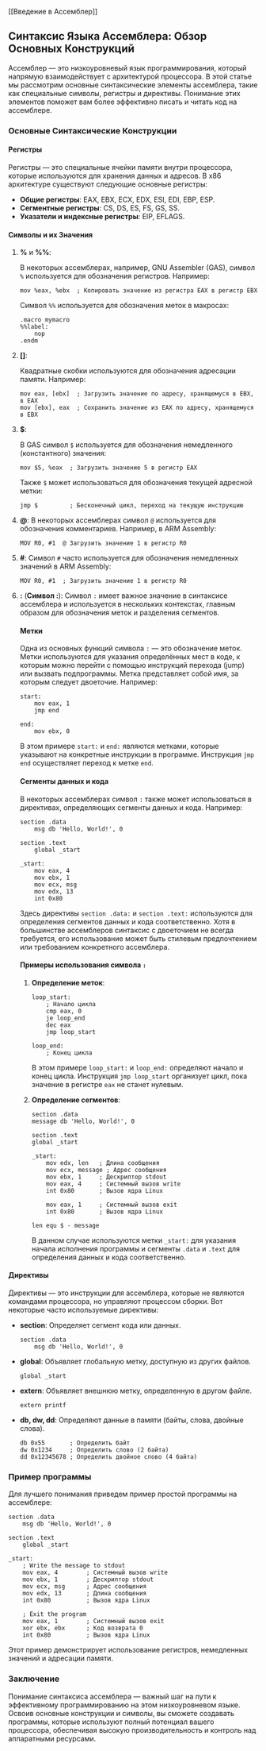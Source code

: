 [[Введение в Ассемблер]]
## Синтаксис Языка Ассемблера: Обзор Основных Конструкций

Ассемблер — это низкоуровневый язык программирования, который напрямую взаимодействует с архитектурой процессора. В этой статье мы рассмотрим основные синтаксические элементы ассемблера, такие как специальные символы, регистры и директивы. Понимание этих элементов поможет вам более эффективно писать и читать код на ассемблере.

### Основные Синтаксические Конструкции

#### Регистры

Регистры — это специальные ячейки памяти внутри процессора, которые используются для хранения данных и адресов. В x86 архитектуре существуют следующие основные регистры:

- **Общие регистры**: EAX, EBX, ECX, EDX, ESI, EDI, EBP, ESP.
- **Сегментные регистры**: CS, DS, ES, FS, GS, SS.
- **Указатели и индексные регистры**: EIP, EFLAGS.

#### Символы и их Значения

1. **%** и **\%\%**:

   В некоторых ассемблерах, например, GNU Assembler (GAS), символ `%` используется для обозначения регистров. Например:

   ```assembly
   mov %eax, %ebx  ; Копировать значение из регистра EAX в регистр EBX
   ```

   Символ `%%` используется для обозначения меток в макросах:

   ```assembly
   .macro mymacro
   %%label:
       nop
   .endm
   ```

2. **\[\]**:

   Квадратные скобки используются для обозначения адресации памяти. Например:

   ```assembly
   mov eax, [ebx]  ; Загрузить значение по адресу, хранящемуся в EBX, в EAX
   mov [ebx], eax  ; Сохранить значение из EAX по адресу, хранящемуся в EBX
   ```

3. **$**:

   В GAS символ `$` используется для обозначения немедленного (константного) значения:

   ```assembly
   mov $5, %eax  ; Загрузить значение 5 в регистр EAX
   ```

   Также `$` может использоваться для обозначения текущей адресной метки:

   ```assembly
   jmp $         ; Бесконечный цикл, переход на текущую инструкцию
   ```

4. **@**:
   В некоторых ассемблерах символ `@` используется для обозначения комментариев. Например, в ARM Assembly:

   ```assembly
   MOV R0, #1  @ Загрузить значение 1 в регистр R0
   ```

5. **\#**:
   Символ `#` часто используется для обозначения немедленных значений в ARM Assembly:

   ```assembly
   MOV R0, #1  ; Загрузить значение 1 в регистр R0
   ```
   
1. **\:** (**Символ :**)\:
	Символ `:` имеет важное значение в синтаксисе ассемблера и используется в нескольких контекстах, главным образом для обозначения меток и разделения сегментов.
	
	#### Метки
	Одна из основных функций символа `:` — это обозначение меток. Метки используются для указания определённых мест в коде, к которым можно перейти с помощью инструкций перехода (jump) или вызвать подпрограммы. Метка представляет собой имя, за которым следует двоеточие.
	Например:
	```assembly
	start:
	    mov eax, 1
	    jmp end
	
	end:
	    mov ebx, 0
	```
	
	В этом примере `start:` и `end:` являются метками, которые указывают на конкретные инструкции в программе. Инструкция `jmp end` осуществляет переход к метке `end`.
	
	#### Сегменты данных и кода
	В некоторых ассемблерах символ `:` также может использоваться в директивах, определяющих сегменты данных и кода.
	Например:
	```assembly
	section .data
	    msg db 'Hello, World!', 0
	
	section .text
	    global _start
	
	_start:
	    mov eax, 4
	    mov ebx, 1
	    mov ecx, msg
	    mov edx, 13
	    int 0x80
	```
	
	Здесь директивы `section .data:` и `section .text:` используются для определения сегментов данных и кода соответственно. Хотя в большинстве ассемблеров синтаксис с двоеточием не всегда требуется, его использование может быть стилевым предпочтением или требованием конкретного ассемблера.
	
	#### Примеры использования символа `:`
	1. **Определение меток**:
	   ```assembly
	   loop_start:
	       ; Начало цикла
	       cmp eax, 0
	       je loop_end
	       dec eax
	       jmp loop_start
	
	   loop_end:
	       ; Конец цикла
	   ```
	
	   В этом примере `loop_start:` и `loop_end:` определяют начало и конец цикла. Инструкция `jmp loop_start` организует цикл, пока значение в регистре `eax` не станет нулевым.
	
	2. **Определение сегментов**:
	   ```assembly
	   section .data
	   message db 'Hello, World!', 0
	
	   section .text
	   global _start
	
	   _start:
	       mov edx, len   ; Длина сообщения
	       mov ecx, message ; Адрес сообщения
	       mov ebx, 1     ; Дескриптор stdout
	       mov eax, 4     ; Системный вызов write
	       int 0x80       ; Вызов ядра Linux
	
	       mov eax, 1     ; Системный вызов exit
	       int 0x80       ; Вызов ядра Linux
	
	   len equ $ - message
	   ```
	   
	   В данном случае используются метки `_start:` для указания начала исполнения программы и сегменты `.data` и `.text` для определения данных и кода соответственно.

#### Директивы

Директивы — это инструкции для ассемблера, которые не являются командами процессора, но управляют процессом сборки. Вот некоторые часто используемые директивы:

- **section**: Определяет сегмент кода или данных.

  ```assembly
  section .data
      msg db 'Hello, World!', 0
  ```

- **global**: Объявляет глобальную метку, доступную из других файлов.

  ```assembly
  global _start
  ```

- **extern**: Объявляет внешнюю метку, определенную в другом файле.

  ```assembly
  extern printf
  ```

- **db, dw, dd**: Определяют данные в памяти (байты, слова, двойные слова).

  ```assembly
  db 0x55       ; Определить байт
  dw 0x1234     ; Определить слово (2 байта)
  dd 0x12345678 ; Определить двойное слово (4 байта)
  ```

### Пример программы

Для лучшего понимания приведем пример простой программы на ассемблере:

```assembly
section .data
    msg db 'Hello, World!', 0

section .text
    global _start

_start:
    ; Write the message to stdout
    mov eax, 4        ; Системный вызов write
    mov ebx, 1        ; Дескриптор stdout
    mov ecx, msg      ; Адрес сообщения
    mov edx, 13       ; Длина сообщения
    int 0x80          ; Вызов ядра Linux

    ; Exit the program
    mov eax, 1        ; Системный вызов exit
    xor ebx, ebx      ; Код возврата 0
    int 0x80          ; Вызов ядра Linux
```

Этот пример демонстрирует использование регистров, немедленных значений и адресации памяти.

### Заключение

Понимание синтаксиса ассемблера — важный шаг на пути к эффективному программированию на этом низкоуровневом языке. Освоив основные конструкции и символы, вы сможете создавать программы, которые используют полный потенциал вашего процессора, обеспечивая высокую производительность и контроль над аппаратными ресурсами.